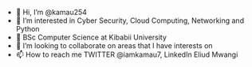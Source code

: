 - 👋 Hi, I’m @kamau254
- 👀 I’m interested in Cyber Security, Cloud Computing, Networking and Python
- 🌱 BSc Computer Science at Kibabii University
- 💞️ I’m looking to collaborate on areas that I have interests on
- 📫 How to reach me TWITTER @iamkamau7, LinkedIn Eliud Mwangi

<!---
kamau254/kamau254 is a ✨ special ✨ repository because its `README.md` (this file) appears on your GitHub profile.
You can click the Preview link to take a look at your changes.
--->

